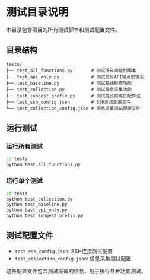 # 测试目录说明

本目录包含项目的所有测试脚本和测试配置文件。

## 目录结构

```
tests/
├── test_all_functions.py       # 测试所有功能的脚本
├── test_api_only.py            # 测试仅有API端点的情况
├── test_baseline.py            # 测试基线检查功能
├── test_collection.py          # 测试信息采集功能
├── test_longest_prefix.py      # 测试最长前缀匹配算法
├── test_ssh_config.json        # SSH测试配置文件
└── test_collection_config.json # 信息采集测试配置文件
```

## 运行测试

### 运行所有测试

```bash
cd tests
python test_all_functions.py
```

### 运行单个测试

```bash
cd tests
python test_collection.py
python test_baseline.py
python test_api_only.py
python test_longest_prefix.py
```

## 测试配置文件

- `test_ssh_config.json`: SSH连接测试配置
- `test_collection_config.json`: 信息采集测试配置

这些配置文件包含测试设备的信息，用于执行各种功能测试。